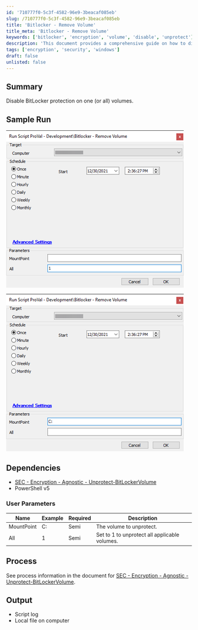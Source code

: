 ```yaml
---
id: '710777f0-5c3f-4582-96e9-3beacaf085eb'
slug: /710777f0-5c3f-4582-96e9-3beacaf085eb
title: 'Bitlocker - Remove Volume'
title_meta: 'Bitlocker - Remove Volume'
keywords: ['bitlocker', 'encryption', 'volume', 'disable', 'unprotect']
description: 'This document provides a comprehensive guide on how to disable BitLocker protection on one or all volumes using a PowerShell script. It includes sample runs, user parameters, and dependencies required for execution.'
tags: ['encryption', 'security', 'windows']
draft: false
unlisted: false
---
```


## Summary

Disable BitLocker protection on one (or all) volumes.

## Sample Run

![Sample Run Image 1](../../../static/img/Bitlocker---Remove-Volume/image_1.png)

![Sample Run Image 2](../../../static/img/Bitlocker---Remove-Volume/image_2.png)

## Dependencies

- [SEC - Encryption - Agnostic - Unprotect-BitLockerVolume](/docs/22114d12-c60e-479e-93a5-50d3450b6631)
- PowerShell v5

### User Parameters

| Name       | Example | Required | Description                                   |
|------------|---------|----------|-----------------------------------------------|
| MountPoint | C:      | Semi     | The volume to unprotect.                     |
| All        | 1       | Semi     | Set to 1 to unprotect all applicable volumes. |

## Process

See process information in the document for [SEC - Encryption - Agnostic - Unprotect-BitLockerVolume](/docs/22114d12-c60e-479e-93a5-50d3450b6631).

## Output

- Script log
- Local file on computer


